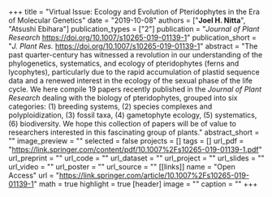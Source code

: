 +++
title = "Virtual Issue: Ecology and Evolution of Pteridophytes in the Era of Molecular Genetics"
date = "2019-10-08"
authors = ["**Joel H. Nitta**", "Atsushi Ebihara"]
publication_types = ["2"]
publication = "_Journal of Plant Research_ https://doi.org/10.1007/s10265-019-01139-1"
publication_short = "_J. Plant Res._ https://doi.org/10.1007/s10265-019-01139-1"
abstract = "The past quarter-century has witnessed a revolution in our understanding of the phylogenetics, systematics, and ecology of pteridophytes (ferns and lycophytes), particularly due to the rapid accumulation of plastid sequence data and a renewed interest in the ecology of the sexual phase of the life cycle. We here compile 19 papers recently published in the *Journal of Plant Research* dealing with the biology of pteridophytes, grouped into six categories: (1) breeding systems, (2) species complexes and polyploidization, (3) fossil taxa, (4) gametophyte ecology, (5) systematics, (6) biodiversity. We hope this collection of papers will be of value to researchers interested in this fascinating group of plants."
abstract_short = ""
image_preview = ""
selected = false
projects = []
tags = []
url_pdf = "https://link.springer.com/content/pdf/10.1007%2Fs10265-019-01139-1.pdf"
url_preprint = ""
url_code = ""
url_dataset = ""
url_project = ""
url_slides = ""
url_video = ""
url_poster = ""
url_source = ""
[[links]]
  name = "Open Access"
  url = "https://link.springer.com/article/10.1007%2Fs10265-019-01139-1"
math = true
highlight = true
[header]
image = ""
caption = ""
+++

